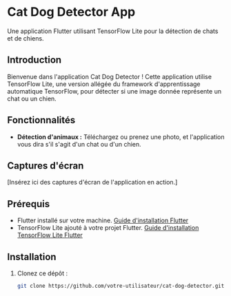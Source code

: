 # Cat Dog Detector App

Une application Flutter utilisant TensorFlow Lite pour la détection de chats et de chiens.

## Introduction

Bienvenue dans l'application Cat Dog Detector ! Cette application utilise TensorFlow Lite, une version allégée du framework d'apprentissage automatique TensorFlow, pour détecter si une image donnée représente un chat ou un chien.

## Fonctionnalités

- **Détection d'animaux :** Téléchargez ou prenez une photo, et l'application vous dira s'il s'agit d'un chat ou d'un chien.

## Captures d'écran

[Insérez ici des captures d'écran de l'application en action.]

## Prérequis

- Flutter installé sur votre machine. [Guide d'installation Flutter](https://flutter.dev/docs/get-started/install)
- TensorFlow Lite ajouté à votre projet Flutter. [Guide d'installation TensorFlow Lite Flutter](https://pub.dev/packages/tflite)

## Installation

1. Clonez ce dépôt :

   ```bash
   git clone https://github.com/votre-utilisateur/cat-dog-detector.git
